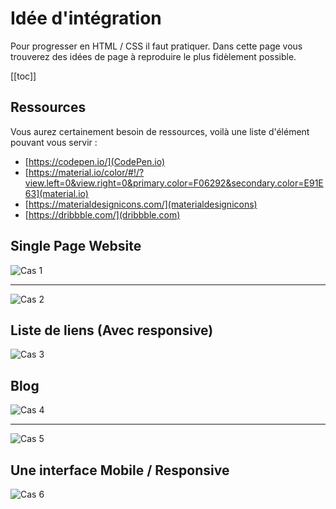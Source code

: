 # Idée d'intégration

Pour progresser en HTML / CSS il faut pratiquer. Dans cette page vous trouverez des idées de page à reproduire le plus fidèlement possible.

[[toc]]

## Ressources

Vous aurez certainement besoin de ressources, voilà une liste d'élément pouvant vous servir :

- [https://codepen.io/](CodePen.io)
- [https://material.io/color/#!/?view.left=0&view.right=0&primary.color=F06292&secondary.color=E91E63](material.io)
- [https://materialdesignicons.com/](materialdesignicons)
- [https://dribbble.com/](dribbble.com)

## Single Page Website

![Cas 1](./integration/cas1.png)

---

![Cas 2](./integration/cas2.png)

## Liste de liens (Avec responsive)

![Cas 3](./integration/cas3.png)

## Blog

![Cas 4](./integration/cas4.png)

---

![Cas 5](./integration/cas5.png)

## Une interface Mobile / Responsive

![Cas 6](./integration/cas6.jpeg)
